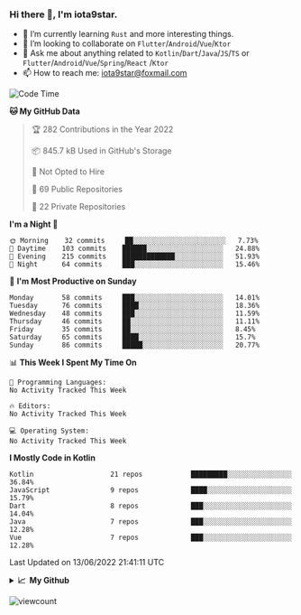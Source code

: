 ### Hi there 👋, I'm iota9star.

- 🌱 I’m currently learning `Rust` and more interesting things.
- 👯 I’m looking to collaborate on `Flutter`/`Android`/`Vue`/`Ktor`
- 💬 Ask me about anything related to `Kotlin`/`Dart`/`Java`/`JS`/`TS` or `Flutter`/`Android`/`Vue`/`Spring`/`React`
  /`Ktor`
- 📫 How to reach me: [iota9star@foxmail.com](iota9star@foxmail.com)



<!--START_SECTION:waka-->
![Code Time](http://img.shields.io/badge/Code%20Time-3%2C088%20hrs%2012%20mins-blue)

**🐱 My GitHub Data** 

> 🏆 282 Contributions in the Year 2022
 > 
> 📦 845.7 kB Used in GitHub's Storage 
 > 
> 🚫 Not Opted to Hire
 > 
> 📜 69 Public Repositories 
 > 
> 🔑 22 Private Repositories  
 > 
**I'm a Night 🦉** 

```text
🌞 Morning    32 commits     ██░░░░░░░░░░░░░░░░░░░░░░░   7.73% 
🌆 Daytime    103 commits    ██████░░░░░░░░░░░░░░░░░░░   24.88% 
🌃 Evening    215 commits    █████████████░░░░░░░░░░░░   51.93% 
🌙 Night      64 commits     ███░░░░░░░░░░░░░░░░░░░░░░   15.46%

```
📅 **I'm Most Productive on Sunday** 

```text
Monday       58 commits     ███░░░░░░░░░░░░░░░░░░░░░░   14.01% 
Tuesday      76 commits     ████░░░░░░░░░░░░░░░░░░░░░   18.36% 
Wednesday    48 commits     ███░░░░░░░░░░░░░░░░░░░░░░   11.59% 
Thursday     46 commits     ██░░░░░░░░░░░░░░░░░░░░░░░   11.11% 
Friday       35 commits     ██░░░░░░░░░░░░░░░░░░░░░░░   8.45% 
Saturday     65 commits     ████░░░░░░░░░░░░░░░░░░░░░   15.7% 
Sunday       86 commits     █████░░░░░░░░░░░░░░░░░░░░   20.77%

```


📊 **This Week I Spent My Time On** 

```text
💬 Programming Languages: 
No Activity Tracked This Week

🔥 Editors: 
No Activity Tracked This Week

💻 Operating System: 
No Activity Tracked This Week

```

**I Mostly Code in Kotlin** 

```text
Kotlin                   21 repos            █████████░░░░░░░░░░░░░░░░   36.84% 
JavaScript               9 repos             ████░░░░░░░░░░░░░░░░░░░░░   15.79% 
Dart                     8 repos             ███░░░░░░░░░░░░░░░░░░░░░░   14.04% 
Java                     7 repos             ███░░░░░░░░░░░░░░░░░░░░░░   12.28% 
Vue                      7 repos             ███░░░░░░░░░░░░░░░░░░░░░░   12.28%

```



 Last Updated on 13/06/2022 21:41:11 UTC
<!--END_SECTION:waka-->

<details>
  <summary><b>📈&nbsp;&nbsp;My Github</b></summary>
  <br>
  <img src='https://github-profile-trophy.vercel.app/?username=iota9star'>
  <img src='https://bad-apple-github-readme.vercel.app/api?show_bg=1&username=iota9star&hide_title=true'>
  <img src='http://cr-skills-chart-widget.azurewebsites.net/api/api?username=iota9star'>
</details>


![viewcount](https://count.getloli.com/get/@iota9star?theme=rule34)
